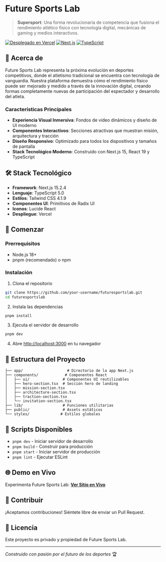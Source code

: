 # Future Sports Lab

> **Supersport**: Una forma revolucionaria de competencia que fusiona el rendimiento atlético físico con tecnología digital, mecánicas de gaming y medios interactivos.

[![Desplegado en Vercel](https://img.shields.io/badge/Desplegado%20en-Vercel-black?style=for-the-badge&logo=vercel)](https://vercel.com/duliohernandezh-6891s-projects/v0-the-convergence)
[![Next.js](https://img.shields.io/badge/Next.js-15.2.4-black?style=for-the-badge&logo=next.js)](https://nextjs.org/)
[![TypeScript](https://img.shields.io/badge/TypeScript-5.0-blue?style=for-the-badge&logo=typescript)](https://www.typescriptlang.org/)

## 🚀 Acerca de

Future Sports Lab representa la próxima evolución en deportes competitivos, donde el atletismo tradicional se encuentra con tecnología de vanguardia. Nuestra plataforma demuestra cómo el rendimiento físico puede ser mejorado y medido a través de la innovación digital, creando formas completamente nuevas de participación del espectador y desarrollo del atleta.

### Características Principales

- **Experiencia Visual Inmersiva**: Fondos de video dinámicos y diseño de UI moderno
- **Componentes Interactivos**: Secciones atractivas que muestran misión, arquitectura y tracción
- **Diseño Responsivo**: Optimizado para todos los dispositivos y tamaños de pantalla
- **Stack Tecnológico Moderno**: Construido con Next.js 15, React 19 y TypeScript

## 🛠️ Stack Tecnológico

- **Framework**: Next.js 15.2.4
- **Lenguaje**: TypeScript 5.0
- **Estilos**: Tailwind CSS 4.1.9
- **Componentes UI**: Primitivos de Radix UI
- **Iconos**: Lucide React
- **Despliegue**: Vercel

## 🚀 Comenzar

### Prerrequisitos

- Node.js 18+
- pnpm (recomendado) o npm

### Instalación

1. Clona el repositorio

```bash
git clone https://github.com/your-username/futuresportslab.git
cd futuresportslab
```

2. Instala las dependencias

```bash
pnpm install
```

3. Ejecuta el servidor de desarrollo

```bash
pnpm dev
```

4. Abre [http://localhost:3000](http://localhost:3000) en tu navegador

## 📁 Estructura del Proyecto

```
├── app/                    # Directorio de la app Next.js
├── components/            # Componentes React
│   ├── ui/               # Componentes UI reutilizables
│   ├── hero-section.tsx  # Sección hero de landing
│   ├── mission-section.tsx
│   ├── architecture-section.tsx
│   ├── traction-section.tsx
│   └── invitation-section.tsx
├── lib/                  # Funciones utilitarias
├── public/               # Assets estáticos
└── styles/              # Estilos globales
```

## 🎯 Scripts Disponibles

- `pnpm dev` - Iniciar servidor de desarrollo
- `pnpm build` - Construir para producción
- `pnpm start` - Iniciar servidor de producción
- `pnpm lint` - Ejecutar ESLint

## 🌐 Demo en Vivo

Experimenta Future Sports Lab: **[Ver Sitio en Vivo](https://vercel.com/duliohernandezh-6891s-projects/v0-the-convergence)**

## 🤝 Contribuir

¡Aceptamos contribuciones! Siéntete libre de enviar un Pull Request.

## 📄 Licencia

Este proyecto es privado y propiedad de Future Sports Lab.

---

_Construido con pasión por el futuro de los deportes_ 🏆
